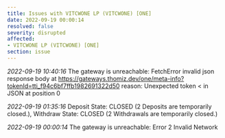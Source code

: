 ```yaml
---
title: Issues with VITCWONE LP (VITCWONE) [ONE]
date: 2022-09-19 00:00:14
resolved: false
severity: disrupted
affected:
- VITCWONE LP (VITCWONE) [ONE]
section: issue
---
```


*2022-09-19 10:40:16* The gateway is unreachable: FetchError invalid json response body at https://gateways.thomiz.dev/one/meta-info?tokenId=tti_f94c6bf7ffb1982691322d50 reason: Unexpected token < in JSON at position 0

*2022-09-19 01:35:16* Deposit State: CLOSED (2 Deposits are temporarily closed.), Withdraw State: CLOSED (2 Withdrawals are temporarily closed.)

*2022-09-19 00:00:14* The gateway is unreachable: Error 2 Invalid Network